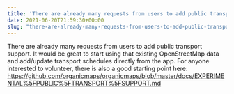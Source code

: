 ```yaml
---
title: 'There are already many requests from users to add public transport support'
date: 2021-06-20T21:59:30+00:00
slug: "there-are-already-many-requests-from-users-to-add-public-transport-support"
---
```


There are already many requests from users to add public transport support. It would be great to start using that existing OpenStreetMap data and add/update transport schedules directly from the app. For anyone interested to volunteer, there is also a good starting point here: <https://github.com/organicmaps/organicmaps/blob/master/docs/EXPERIMENTAL%5FPUBLIC%5FTRANSPORT%5FSUPPORT.md>

